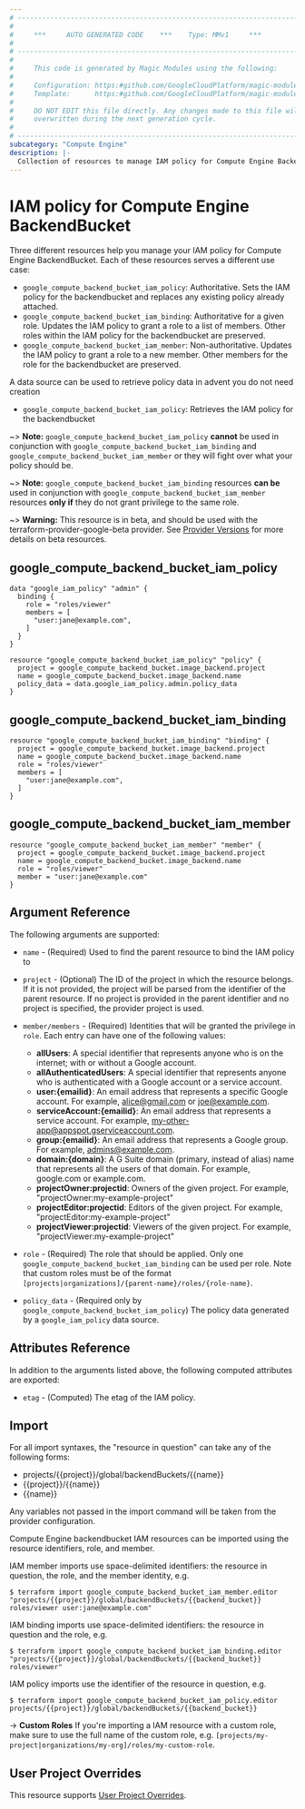 ```yaml
---
# ----------------------------------------------------------------------------
#
#     ***     AUTO GENERATED CODE    ***    Type: MMv1     ***
#
# ----------------------------------------------------------------------------
#
#     This code is generated by Magic Modules using the following:
#
#     Configuration: https:#github.com/GoogleCloudPlatform/magic-modules/tree/main/mmv1/products/compute/BackendBucket.yaml
#     Template:      https:#github.com/GoogleCloudPlatform/magic-modules/tree/main/mmv1/templates/terraform/resource_iam.html.markdown.tmpl
#
#     DO NOT EDIT this file directly. Any changes made to this file will be
#     overwritten during the next generation cycle.
#
# ----------------------------------------------------------------------------
subcategory: "Compute Engine"
description: |-
  Collection of resources to manage IAM policy for Compute Engine BackendBucket
---
```


# IAM policy for Compute Engine BackendBucket

Three different resources help you manage your IAM policy for Compute Engine BackendBucket. Each of these resources serves a different use case:

* `google_compute_backend_bucket_iam_policy`: Authoritative. Sets the IAM policy for the backendbucket and replaces any existing policy already attached.
* `google_compute_backend_bucket_iam_binding`: Authoritative for a given role. Updates the IAM policy to grant a role to a list of members. Other roles within the IAM policy for the backendbucket are preserved.
* `google_compute_backend_bucket_iam_member`: Non-authoritative. Updates the IAM policy to grant a role to a new member. Other members for the role for the backendbucket are preserved.

A data source can be used to retrieve policy data in advent you do not need creation

* `google_compute_backend_bucket_iam_policy`: Retrieves the IAM policy for the backendbucket

~> **Note:** `google_compute_backend_bucket_iam_policy` **cannot** be used in conjunction with `google_compute_backend_bucket_iam_binding` and `google_compute_backend_bucket_iam_member` or they will fight over what your policy should be.

~> **Note:** `google_compute_backend_bucket_iam_binding` resources **can be** used in conjunction with `google_compute_backend_bucket_iam_member` resources **only if** they do not grant privilege to the same role.


~> **Warning:** This resource is in beta, and should be used with the terraform-provider-google-beta provider.
See [Provider Versions](https://terraform.io/docs/providers/google/guides/provider_versions.html) for more details on beta resources.

## google_compute_backend_bucket_iam_policy

```hcl
data "google_iam_policy" "admin" {
  binding {
    role = "roles/viewer"
    members = [
      "user:jane@example.com",
    ]
  }
}

resource "google_compute_backend_bucket_iam_policy" "policy" {
  project = google_compute_backend_bucket.image_backend.project
  name = google_compute_backend_bucket.image_backend.name
  policy_data = data.google_iam_policy.admin.policy_data
}
```

## google_compute_backend_bucket_iam_binding

```hcl
resource "google_compute_backend_bucket_iam_binding" "binding" {
  project = google_compute_backend_bucket.image_backend.project
  name = google_compute_backend_bucket.image_backend.name
  role = "roles/viewer"
  members = [
    "user:jane@example.com",
  ]
}
```

## google_compute_backend_bucket_iam_member

```hcl
resource "google_compute_backend_bucket_iam_member" "member" {
  project = google_compute_backend_bucket.image_backend.project
  name = google_compute_backend_bucket.image_backend.name
  role = "roles/viewer"
  member = "user:jane@example.com"
}
```


## Argument Reference

The following arguments are supported:

* `name` - (Required) Used to find the parent resource to bind the IAM policy to

* `project` - (Optional) The ID of the project in which the resource belongs.
    If it is not provided, the project will be parsed from the identifier of the parent resource. If no project is provided in the parent identifier and no project is specified, the provider project is used.

* `member/members` - (Required) Identities that will be granted the privilege in `role`.
  Each entry can have one of the following values:
  * **allUsers**: A special identifier that represents anyone who is on the internet; with or without a Google account.
  * **allAuthenticatedUsers**: A special identifier that represents anyone who is authenticated with a Google account or a service account.
  * **user:{emailid}**: An email address that represents a specific Google account. For example, alice@gmail.com or joe@example.com.
  * **serviceAccount:{emailid}**: An email address that represents a service account. For example, my-other-app@appspot.gserviceaccount.com.
  * **group:{emailid}**: An email address that represents a Google group. For example, admins@example.com.
  * **domain:{domain}**: A G Suite domain (primary, instead of alias) name that represents all the users of that domain. For example, google.com or example.com.
  * **projectOwner:projectid**: Owners of the given project. For example, "projectOwner:my-example-project"
  * **projectEditor:projectid**: Editors of the given project. For example, "projectEditor:my-example-project"
  * **projectViewer:projectid**: Viewers of the given project. For example, "projectViewer:my-example-project"

* `role` - (Required) The role that should be applied. Only one
    `google_compute_backend_bucket_iam_binding` can be used per role. Note that custom roles must be of the format
    `[projects|organizations]/{parent-name}/roles/{role-name}`.

* `policy_data` - (Required only by `google_compute_backend_bucket_iam_policy`) The policy data generated by
  a `google_iam_policy` data source.

## Attributes Reference

In addition to the arguments listed above, the following computed attributes are
exported:

* `etag` - (Computed) The etag of the IAM policy.

## Import

For all import syntaxes, the "resource in question" can take any of the following forms:

* projects/{{project}}/global/backendBuckets/{{name}}
* {{project}}/{{name}}
* {{name}}

Any variables not passed in the import command will be taken from the provider configuration.

Compute Engine backendbucket IAM resources can be imported using the resource identifiers, role, and member.

IAM member imports use space-delimited identifiers: the resource in question, the role, and the member identity, e.g.
```
$ terraform import google_compute_backend_bucket_iam_member.editor "projects/{{project}}/global/backendBuckets/{{backend_bucket}} roles/viewer user:jane@example.com"
```

IAM binding imports use space-delimited identifiers: the resource in question and the role, e.g.
```
$ terraform import google_compute_backend_bucket_iam_binding.editor "projects/{{project}}/global/backendBuckets/{{backend_bucket}} roles/viewer"
```

IAM policy imports use the identifier of the resource in question, e.g.
```
$ terraform import google_compute_backend_bucket_iam_policy.editor projects/{{project}}/global/backendBuckets/{{backend_bucket}}
```

-> **Custom Roles** If you're importing a IAM resource with a custom role, make sure to use the
 full name of the custom role, e.g. `[projects/my-project|organizations/my-org]/roles/my-custom-role`.

## User Project Overrides

This resource supports [User Project Overrides](https://registry.terraform.io/providers/hashicorp/google/latest/docs/guides/provider_reference#user_project_override).
